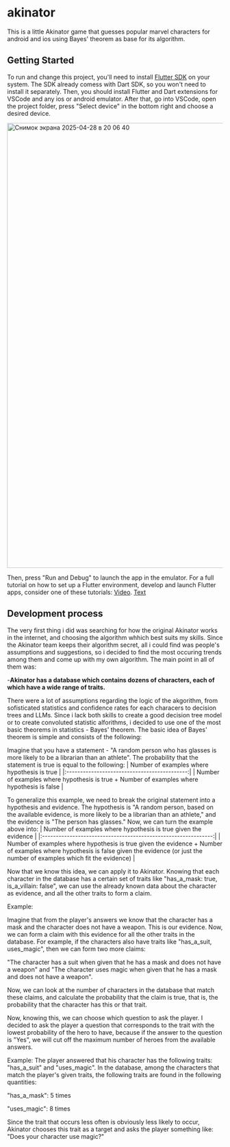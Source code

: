 # akinator

This is a little Akinator game that guesses popular marvel characters for android and ios using Bayes' theorem as base for its algorithm. 

## Getting Started

To run and change this project, you'll need to install [Flutter SDK](https://docs.flutter.dev/get-started/install) on your system. The SDK already comess with Dart SDK, so you won't need to install it separately. Then, you should install Flutter and Dart extensions for VSCode and any ios or android emulator. After that, go into VSCode, open the project folder, press "Select device" in the bottom right and choose a desired device.

<img width="1039" alt="Снимок экрана 2025-04-28 в 20 06 40" src="https://github.com/user-attachments/assets/c8b6ea64-0ba7-4575-9c1d-04aecc536144" />

Then, press "Run and Debug" to launch the app in the emulator. For a full tutorial on how to set up a Flutter environment, develop and launch Flutter apps, consider one of these tutorials: 
[Video](https://docs.flutter.dev/get-started/codelab). 
[Text](https://docs.flutter.dev/)

## Development process

The very first thing i did was searching for how the original Akinator works in the internet, and choosing the algorithm whhich best suits my skills. Since the Akinator team keeps their algorithm secret, all i could find was people's assumptions and suggestions, so i decided to find the most occuring trends among them and come up with my own algorithm. The main point in all of them was:

-**Akinator has a database which contains dozens of characters, each of which have a wide range of traits.**

There were a lot of assumptions regarding the logic of the akgorithm, from sofisticated statistics and confidence rates for each characers to decision trees and LLMs. Since i lack both skills to create a good decision tree model or to create convoluted statistic alforithms, i decided to use one of the most basic theorems in statistics - Bayes' theorem. The basic idea of ​​Bayes' theorem is simple and consists of the following:

Imagine that you have a statement - "A random person who has glasses is more likely to be a librarian than an athlete". The probability that the statement is true is equal to the following: 
| Number of examples where hypothesis is true |
|:--------------------------------------------:|
| Number of examples where hypothesis is true + Number of examples where hypothesis is false |

To generalize this example, we need to break the original statement into a hypothesis and evidence. The hypothesis is "A random person, based on the available evidence, is more likely to be a librarian than an athlete," and the evidence is "The person has glasses." Now, we can turn the example above into:
| Number of examples where hypothesis is true given the evidence |
|:--------------------------------------------------------------:|
| Number of examples where hypothesis is true given the evidence + Number of examples where hypothesis is false given the evidence (or just the number of examples which fit the evidence) |

Now that we know this idea, we can apply it to Akinator. Knowing that each character in the database has a certain set of traits like "has_a_mask: true, is_a_villain: false", we can use the already known data about the character as evidence, and all the other traits to form a claim.

Example:

Imagine that from the player's answers we know that the character has a mask and the character does not have a weapon. This is our evidence. Now, we can form a claim with this evidence for all the other traits in the database. For example, if the characters also have traits like "has_a_suit, uses_magic", then we can form two more claims:

"The character has a suit when given that he has a mask and does not have a weapon" and "The character uses magic when given that he has a mask and does not have a weapon".

Now, we can look at the number of characters in the database that match these claims, and calculate the probability that the claim is true, that is, the probability that the character has this or that trait.

Now, knowing this, we can choose which question to ask the player. I decided to ask the player a question that corresponds to the trait with the lowest probability of the hero to have, because if the answer to the question is "Yes", we will cut off the maximum number of heroes from the available answers.

Example:
The player answered that his character has the following traits: "has_a_suit" and "uses_magic". In the database, among the characters that match the player's given traits, the following traits are found in the following quantities:

"has_a_mask": 5 times

"uses_magic": 8 times

Since the trait that occurs less often is obviously less likely to occur, Akinator chooses this trait as a target and asks the player something like: "Does your character use magic?"
